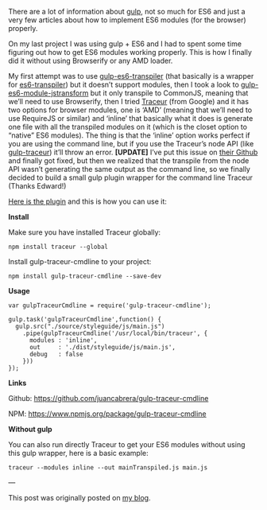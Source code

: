 <!--
layout: post
title: Using ES6 modules in the browser with gulp
date: 2014-12-02T17:14:37.232Z
comments: true
published: true
keywords: JavaScript, ES6, modules, Traceur, gulp
description: How to use ES6 modules in the browser using Traceur and gulp
categories: modules, tutorial
authorName: Juan Cabrera
authorLink: http://juan.me
-->
There are a lot of information about [gulp](http://gulpjs.com/), not so much for ES6 and just a very few articles about how to implement ES6 modules (for the browser) properly. 

On my last project I was using gulp + ES6 and I had to spent some time figuring out how to get ES6 modules working properly. This is how I finally did it without using Browserify or any AMD loader.

My first attempt was to use [gulp-es6-transpiler](https://www.npmjs.org/package/gulp-es6-transpiler) (that basically is a wrapper for [es6-transpiler](https://www.npmjs.org/package/es6-transpiler)) but it doesn’t support modules, then I took a look to [gulp-es6-module-jstransform](https://www.npmjs.org/package/gulp-es6-module-jstransform) but it only transpile to CommonJS, meaning that we’ll need to use Browserify, then I tried [Traceur](https://github.com/google/traceur-compiler) (from Google) and it has two options for browser modules, one is ‘AMD’ (meaning that we’ll need to use RequireJS or similar) and ‘inline’ that basically what it does is generate one file with all the transpiled modules on it (which is the closet option to “native” ES6 modules).
The thing is that the ‘inline’ option works perfect if you are using the command line, but if you use the Traceur’s node API (like [gulp-traceur](https://www.npmjs.org/package/gulp-traceur)) it’ll throw an error. **[UPDATE]** I’ve put this issue on [their Github](https://github.com/google/traceur-compiler/issues/1282) and finally got fixed, but then we realized that the transpile from the node API wasn’t generating the same output as the command line, so we finally decided to build a small gulp plugin wrapper for the command line Traceur (Thanks Edward!)

[Here is the plugin](https://www.npmjs.org/package/gulp-traceur-cmdline) and this is how you can use it:

**Install**

Make sure you have installed Traceur globally:
```
npm install traceur --global
```
Install gulp-traceur-cmdline to your project:
```
npm install gulp-traceur-cmdline --save-dev
```
**Usage**
```
var gulpTraceurCmdline = require('gulp-traceur-cmdline');

gulp.task('gulpTraceurCmdline',function() {
  gulp.src("./source/styleguide/js/main.js")
    .pipe(gulpTraceurCmdline('/usr/local/bin/traceur', {
      modules : 'inline',
      out     : './dist/styleguide/js/main.js',
      debug   : false
    }))
}); 
```
**Links**


Github: https://github.com/juancabrera/gulp-traceur-cmdline

NPM: https://www.npmjs.org/package/gulp-traceur-cmdline

**Without gulp**

You can also run directly Traceur to get your ES6 modules without using this gulp wrapper, here is a basic example:
```
traceur --modules inline --out mainTranspiled.js main.js
```
—

This post was originally posted on [my blog](http://code.juan.me/using-es6-modules-in-the-browser/).